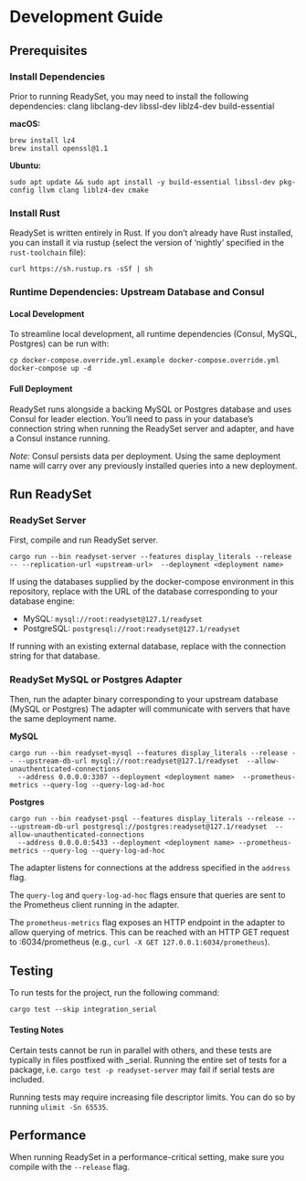 # Development Guide

## Prerequisites

### Install Dependencies

Prior to running ReadySet, you may need to install the following dependencies:
clang
libclang-dev
libssl-dev
liblz4-dev
build-essential

**macOS:**
```
brew install lz4
brew install openssl@1.1
```

**Ubuntu:**
```
sudo apt update && sudo apt install -y build-essential libssl-dev pkg-config llvm clang liblz4-dev cmake
```

### Install Rust

ReadySet is written entirely in Rust. If you don’t already have Rust installed, you can install it via rustup (select the version of ‘nightly’ specified in the `rust-toolchain` file):

```curl https://sh.rustup.rs -sSf | sh```
### Runtime Dependencies: Upstream Database and Consul
#### Local Development
To streamline local development, all runtime dependencies (Consul, MySQL, Postgres) can be run with:

```
cp docker-compose.override.yml.example docker-compose.override.yml
docker-compose up -d
```

#### Full Deployment
ReadySet runs alongside a backing MySQL or Postgres database and uses Consul for leader election. You’ll need to pass in your database’s connection string when running the ReadySet server and adapter, and have a Consul instance running.

*Note:* Consul persists data per deployment. Using the same deployment name will carry over any previously installed queries into a new deployment.


## Run ReadySet
### ReadySet Server

First, compile and run ReadySet server.

```
cargo run --bin readyset-server --features display_literals --release -- --replication-url <upstream-url>  --deployment <deployment name>
```

If using the databases supplied by the docker-compose environment in this repository, replace <upstream-url> with the URL of the database corresponding to your database engine:

* MySQL: `mysql://root:readyset@127.1/readyset`
* PostgreSQL: `postgresql://root:readyset@127.1/readyset`

If running with an existing external database, replace <upstream-url> with the connection string for that database.

### ReadySet MySQL or Postgres Adapter

Then, run the adapter binary corresponding to your upstream database (MySQL or Postgres) The adapter will communicate with servers that have the same deployment name.

**MySQL**
```
cargo run --bin readyset-mysql --features display_literals --release -- --upstream-db-url mysql://root:readyset@127.1/readyset  --allow-unauthenticated-connections
  --address 0.0.0.0:3307 --deployment <deployment name>  --prometheus-metrics --query-log --query-log-ad-hoc
 ```

**Postgres**
```
cargo run --bin readyset-psql --features display_literals --release -- --upstream-db-url postgresql://postgres:readyset@127.1/readyset  --allow-unauthenticated-connections
  --address 0.0.0.0:5433 --deployment <deployment name> --prometheus-metrics --query-log --query-log-ad-hoc
```

The adapter listens for connections at the address specified in the `address` flag.

The `query-log` and `query-log-ad-hoc` flags ensure that queries are sent to the Prometheus client running in the adapter.

The `prometheus-metrics` flag exposes an HTTP endpoint in the adapter to allow querying of metrics. This can be reached with an HTTP GET request to <adapter-address>:6034/prometheus (e.g., `curl -X GET 127.0.0.1:6034/prometheus`).

## Testing

To run tests for the project, run the following command:

```
cargo test --skip integration_serial
```

#### Testing Notes

Certain tests cannot be run in parallel with others, and these tests are typically in files postfixed with _serial. Running the entire set of tests for a package, i.e. `cargo test -p readyset-server` may fail if serial tests are included.

Running tests may require increasing file descriptor limits. You can do so by running `ulimit -Sn 65535`.

## Performance

When running ReadySet in a performance-critical setting, make sure you compile with the `--release` flag.
